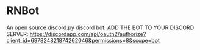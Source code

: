 # RNBot
 An open source discord.py discord bot.
 ADD THE BOT TO YOUR DISCORD SERVER: https://discordapp.com/api/oauth2/authorize?client_id=697824821874262046&permissions=8&scope=bot
